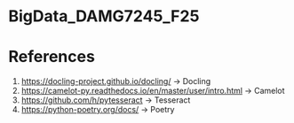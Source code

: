# BigData_DAMG7245_F25


# References 

1. https://docling-project.github.io/docling/ -> Docling
2. https://camelot-py.readthedocs.io/en/master/user/intro.html -> Camelot
3. https://github.com/h/pytesseract -> Tesseract 
4. https://python-poetry.org/docs/ -> Poetry